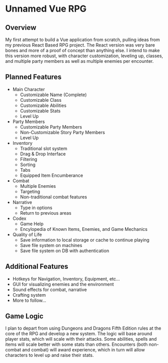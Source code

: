 # Unnamed Vue RPG

## Overview
My first attempt to build a Vue application from scratch, pulling ideas from my previous React Based RPG project. The React version was very bare bones and more of a proof of concept than anything else. I intend to make this version more robust, with character customization, leveling up, classes, and multiple party members as well as multiple enemies per encounter.

## Planned Features 
- Main Character
  - Customizable Name (Complete)
  - Customizable Class
  - Customizable Abilities
  - Customizable Stats
  - Level Up
- Party Members
  - Customizable Party Members
  - Non-Customizable Story Party Members
  - Level Up
- Inventory
  - Traditional slot system
  - Drag & Drop Interface
  - Filtering
  - Sorting
  - Tabs
  - Equipped Item Encumberance
- Combat
  - Multiple Enemies
  - Targeting
  - Non-traditional combat features
- Narrative
  - Type in options
  - Return to previous areas
- Codex
  - Game Help
  - Encylopedia of Known Items, Enemies, and Game Mechanics 
- Quality of Life
  - Save information to local storage or cache to continue playing
  - Save file system on machines
  - Save file system on DB with authentication

## Additional Features
- Hotkeys for Navigation, Inventory, Equipment, etc...
- GUI for visualizing enemies and the environment
- Sound effects for combat, narrative
- Crafting system
- More to follow...

## Game Logic
I plan to depart from using Dungeons and Dragons Fifth Edition rules at the core of the RPG and develop a new system. The logic will base around player stats, which will scale with their attacks. Some abilities, spells and items will scale better with some stats than others. Encounters (both non-combat and combat) will award experience, which in turn will allow characters to level up and raise their stats. 
